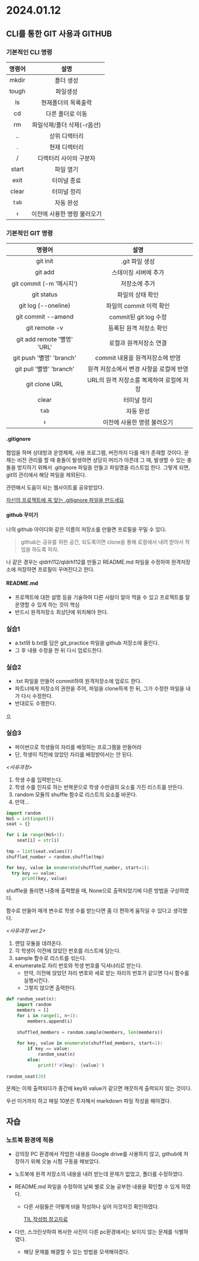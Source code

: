 # 2024.01.12

## CLI를 통한 GIT 사용과 GITHUB

### 기본적인 CLI 명령

|**명령어**|**설명**|
|:------:|:---:|
|mkdir|폴더 생성|
|tough|파일생성|
|ls|현재폴더의 목록출력|
|cd|다른 폴더로 이동|
|rm|파일삭제/폴더 삭제(-r옵션)|
|..|상위 디렉터리|
|.|현재 디렉터리|
|/|디렉터리 사이의 구분자|
|start|파일 열기|
|exit|터미널 종료|
|clear|터미널 정리|
|`tab`|자동 완성|
|`↕`|이전에 사용한 명령 불러오기|


### 기본적인 GIT 명령
|**명령어**|**설명**|
|:------:|:---:|
|git init|.git 파일 생성|
|git add|스테이징 서버에 추가|
|git commit (-m '메시지')|저장소에 추가|
|git status|파일의 상태 확인|
|git log (--oneline)|파일의 commit 이력 확인|
|git commit --amend|commit된 git log 수정|
|git remote -v|등록된 원격 저장소 확인|
|git add remote '별명' 'URL'|로컬과 원격저장소 연결|
|git push '별명' 'branch'|commit 내용을 원격저장소에 반영|
|git pull '별명' 'branch'|원격 저장소에서 변경 사항을 로컬에 반영|
|git clone URL|URL의 원격 저장소를 복제하여 로컬에 저장|
|clear|터미널 정리|
|`tab`|자동 완성|
|`↕`|이전에 사용한 명령 불러오기|

#### .gitignore ####
협업을 하며 상대방과 운영체제, 사용 프로그램, 버전까지 다를 때가 존재할 것이다. 문제는 비전 관리를 할 때 충돌이 발생하면 상당히 머리가 아픈데 그 때, 발생할 수 있는 충돌을 방지하기 위해서 .gitignore 파일을 만들고 파일명을 리스트업 한다. 그렇게 되면, git의 관리에서 해당 파일을 제외된다. 

관련해서 도움이 되는 웹사이트를 공유받았다.

[자신의 프로젝트에 꼭 맞는 .gitignore 파일을 만드세요](https://www.toptal.com/developers/gitignore/)

#### github 꾸미기 ####
나의 github 아이디와 같은 이름의 저장소를 만들면 프로필을 꾸밀 수 있다.
> github는 공유를 위한 공간, 되도록이면 clone을 통해 로컬에서 내려 받아서 작업을 하도록 하자.

나 같은 경우는 qldrh112/qldrh112를 만들고 README.md 파일을 수정하여 원격저장소에 저장하면 프로필이 꾸며진다고 한다.

#### README.md ####
- 프로젝트에 대한 설명 등을 기술하여 다른 사람이 알아 먹을 수 있고 프로젝트를 잘 운영할 수 있게 하는 것이 핵심
- 반드시 원격저장소 최상단에 위치해야 한다.


### 실습1
- a.txt와 b.txt를 담은 git_practice 파일을 github 저장소에 올린다.
- 그 후 내용 수정을 한 뒤 다시 업로드한다. 


### 실습2
- .txt 파일을 만들어 commit하여 원격저장소에 업로드 한다.
- 파트너에게 저장소의 권한을 주어, 파일을 clone하게 한 뒤, 그가 수정한 파일을 내가 다시 수정한다.
- 반대로도 수행한다.

[ㅇ](https://github.com/eduSKY3000/eduSKY3000/assets/69291489/fc20ac05-c3ff-4d48-975f-784ca9aaa2f1)

### 실습3
- 파이썬으로 학생들의 자리를 배정하는 프로그램을 만들어라
- 단, 학생이 직전에 앉았던 자리를 배정받아서는 안 된다.

*<사유과정>*
  1. 학생 수를 입력받는다.
  2. 학생 수를 인자로 하는 반복문으로 학생 수만큼의 요소를 가진 리스트를 만든다.
  3. random 모듈의 shuffle 함수로 리스트의 요소를 바꾼다.
  4. 만약...

  ```python
  import random
  NoS = int(input())
  seat = {}

  for i in range(NoS+1):
      seat[i] = str(i)
    
  tmp = list(seat.values())
  shuffled_number = random.shuffle(tmp)

  for key, value in enumerate(shuffled_number, start=1):
    try key == value:
        print(key, value)
  ```
  shuffle을 돌리면 나중에 출력했을 때, None으로 출력되었기에 다른 방법을 구상하였다.
  
  함수로 만들어 매개 변수로 학생 수를 받는다면 좀 더 편하게 움직일 수 있다고 생각했다.

  *<사유과정 ver.2>*
  1. 랜덤 모듈을 데려온다.
  2. 각 학생이 이전에 앉았던 번호를 리스트에 담는다.
  3. sample 함수로 리스트를 섞는다.
  4. enumerate로 자리 번호와 학생 번호를 딕셔너리로 받는다.
      - 만약, 이전에 앉았던 자리 번호와 새로 받는 자리의 번호가 같으면 다시 함수를 실행시킨다.
      - 그렇지 않으면 출력한다.

``` python
def random_seat(n):
    import random
    members = []
    for i in range(1, n+1):
        members.append(i)
        
    shuffled_members = random.sample(members, len(members))
    
    for key, value in enumerate(shuffled_members, start=1):
        if key == value:
            random_seat(n)
        else:
            print(f'#{key}: {value}')
        
random_seat(28)
```
  문제는 이제 출력되다가 중간에 key와 value가 같으면 깨끗하게 출력되지 않는 것이다.

우선 이거까지 하고 매일 10분은 투자해서 markdown 파일 작성을 해야겠다.

## 자습

### 노트북 환경에 적용
 - 강의장 PC 환경에서 작업한 내용을 Google drive를 사용하지 않고, github에 저장하기 위해 오늘 시험 구동을 해보았다.
 - 노트북에 원격 저장소의 내용을 내려 받는데 문제가 없었고, 폴더를 수정하였다.
 - README.md 파일을 수정하여 날짜 별로 오늘 공부한 내용을 확인할 수 있게 하였다.
    - 다른 사람들은 어떻게 til을 작성하나 싶어 이것저것 확인하였다.

        [TIL 작성법 참고자료](https://doing7.tistory.com/4)

 - 다만, 스크린샷하여 복사한 사진이 다른 pc환경에서는 보이지 않는 문제를 식별하였다.
    * 해당 문제를 해결할 수 있는 방법을 모색해야겠다.

